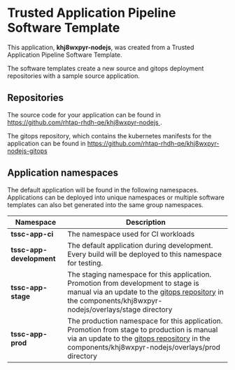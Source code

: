 # Trusted Application Pipeline Software Template

This application, **khj8wxpyr-nodejs**, was created from a Trusted Application Pipeline Software Template.

The software templates create a new source and gitops deployment repositories with a sample source application. 

## Repositories

The source code for your application can be found in [https://github.com/rhtap-rhdh-qe/khj8wxpyr-nodejs ](https://github.com/rhtap-rhdh-qe/khj8wxpyr-nodejs ).
 
The gitops repository, which contains the kubernetes manifests for the application can be found in 
[https://github.com/rhtap-rhdh-qe/khj8wxpyr-nodejs-gitops ](https://github.com/rhtap-rhdh-qe/khj8wxpyr-nodejs-gitops ) 

## Application namespaces 

The default application will be found in the following namespaces. Applications can be deployed into unique namespaces or multiple software templates can also bet generated into the same group namespaces.  

|  Namespace   |  Description   |  
| -------- | -------- |
| **tssc-app-ci** | The namespace used for CI workloads |
| **tssc-app-development** | The default application during development. Every build will be deployed to this namespace for testing. |
| **tssc-app-stage** | The staging namespace for this application. Promotion from development to stage is manual via an update to the [gitops repository](https://github.com/rhtap-rhdh-qe/khj8wxpyr-nodejs-gitops ) in the components/khj8wxpyr-nodejs/overlays/stage directory |
| **tssc-app-prod** | The production namespace for this application. Promotion from stage to production is manual via an update to the [gitops repository](https://github.com/rhtap-rhdh-qe/khj8wxpyr-nodejs-gitops ) in the components/khj8wxpyr-nodejs/overlays/prod directory |